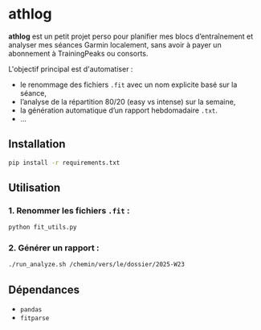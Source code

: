 # athlog

**athlog** est un petit projet perso pour planifier mes blocs d’entraînement et analyser mes séances Garmin localement, sans avoir à payer un abonnement à TrainingPeaks ou consorts.

L'objectif principal est d'automatiser :
- le renommage des fichiers `.fit` avec un nom explicite basé sur la séance,
- l’analyse de la répartition 80/20 (easy vs intense) sur la semaine,
- la génération automatique d’un rapport hebdomadaire `.txt`.
- ...

## Installation

```bash
pip install -r requirements.txt
```

## Utilisation

### 1. Renommer les fichiers `.fit` :

```bash
python fit_utils.py
```

### 2. Générer un rapport :

```bash
./run_analyze.sh /chemin/vers/le/dossier/2025-W23
```

## Dépendances

- `pandas`
- `fitparse`
